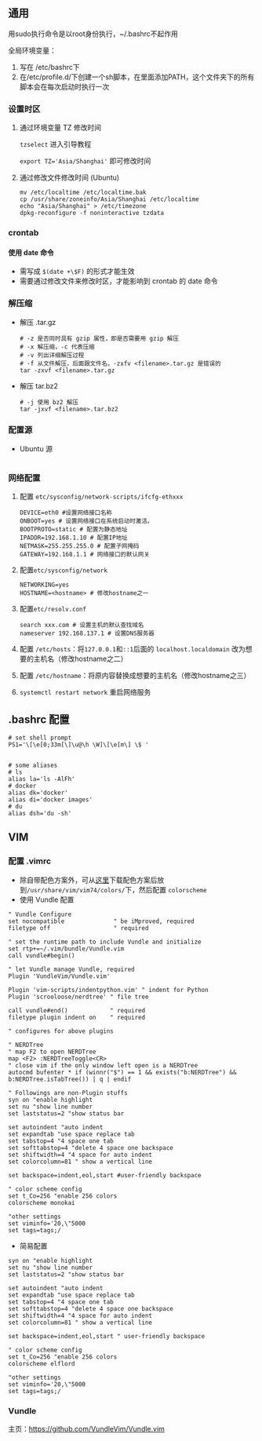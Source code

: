 ## 通用

用sudo执行命令是以root身份执行，~/.bashrc不起作用

全局环境变量：
1. 写在 /etc/bashrc下
2. 在/etc/profile.d/下创建一个sh脚本，在里面添加PATH，这个文件夹下的所有脚本会在每次启动时执行一次

### 设置时区

1. 通过环境变量 TZ 修改时间

   `tzselect` 进入引导教程

   `export TZ='Asia/Shanghai'` 即可修改时间

2. 通过修改文件修改时间 (Ubuntu)

   ```
   mv /etc/localtime /etc/localtime.bak
   cp /usr/share/zoneinfo/Asia/Shanghai /etc/localtime
   echo "Asia/Shanghai" > /etc/timezone
   dpkg-reconfigure -f noninteractive tzdata
   ```

### crontab

#### 使用 date 命令

- 需写成 `$(date +\$F)` 的形式才能生效
- 需要通过修改文件来修改时区，才能影响到 crontab 的 date 命令

### 解压缩

- 解压 .tar.gz

  ```shell
  # -z 是否同时具有 gzip 属性，即是否需要用 gzip 解压
  # -x 解压缩，-c 代表压缩
  # -v 列出详细解压过程
  # -f 从文件解压，后面跟文件名，-zxfv <filename>.tar.gz 是错误的
  tar -zxvf <filename>.tar.gz
  ```

- 解压 tar.bz2

  ```shell
  # -j 使用 bz2 解压
  tar -jxvf <filename>.tar.bz2
  ```

### 配置源

- Ubuntu 源

  ```shell
  
  ```

  

### 网络配置

1. 配置 `etc/sysconfig/network-scripts/ifcfg-ethxxx`

   ```shell
   DEVICE=eth0 #设置网络接口名称
   ONBOOT=yes # 设置网络接口在系统启动时激活。
   BOOTPROTO=static # 配置为静态地址
   IPADDR=192.168.1.10 # 配置IP地址
   NETMASK=255.255.255.0 # 配置子网掩码
   GATEWAY=192.168.1.1 # 网络接口的默认网关
   ```

2. 配置`etc/sysconfig/network`

   ```shell
   NETWORKING=yes
   HOSTNAME=<hostname> # 修改hostname之一
   ```

3. 配置`etc/resolv.conf`

   ```shell
   search xxx.com # 设置主机的默认查找域名
   nameserver 192.168.137.1 # 设置DNS服务器
   ```

4. 配置 `/etc/hosts`：将`127.0.0.1`和`::1`后面的 `localhost.localdomain` 改为想要的主机名（修改hostname之二）
5. 配置 `/etc/hostname`：将原内容替换成想要的主机名（修改hostname之三）

6.  `systemctl restart network` 重启网络服务



## .bashrc 配置

```shell
# set shell prompt
PS1='\[\e[0;33m[\]\u@\h \W]\[\e[m\] \$ '


# some aliases
# ls
alias la='ls -AlFh'
# docker
alias dk='docker'
alias di='docker images'
# du
alias dsh='du -sh'

```



## VIM

### 配置 .vimrc

- 除自带配色方案外，可从[这里](http://www.easycolor.cc/vim/list.html)下载配色方案后放到`/usr/share/vim/vim74/colors/`下，然后配置 `colorscheme`
- 使用 Vundle 配置

```shell
" Vundle Configure
set nocompatible              " be iMproved, required
filetype off                  " required

" set the runtime path to include Vundle and initialize
set rtp+=~/.vim/bundle/Vundle.vim
call vundle#begin()

" let Vundle manage Vundle, required
Plugin 'VundleVim/Vundle.vim'

Plugin 'vim-scripts/indentpython.vim' " indent for Python
Plugin 'scrooloose/nerdtree' " file tree

call vundle#end()            " required
filetype plugin indent on    " required

" configures for above plugins

" NERDTree
" map F2 to open NERDTree
map <F2> :NERDTreeToggle<CR>
" close vim if the only window left open is a NERDTree
autocmd bufenter * if (winnr("$") == 1 && exists("b:NERDTree") && b:NERDTree.isTabTree()) | q | endif

" Followings are non-Plugin stuffs
syn on "enable highlight
set nu "show line number
set laststatus=2 "show status bar

set autoindent "auto indent
set expandtab "use space replace tab
set tabstop=4 "4 space one tab
set softtabstop=4 "delete 4 space one backspace
set shiftwidth=4 "4 space for auto indent
set colorcolumn=81 " show a vertical line

set backspace=indent,eol,start #user-friendly backspace

" color scheme config
set t_Co=256 "enable 256 colors
colorscheme monokai

"other settings
set viminfo='20,\"5000
set tags=tags;/
```

- 简易配置

```shell
syn on "enable highlight
set nu "show line number
set laststatus=2 "show status bar

set autoindent "auto indent
set expandtab "use space replace tab
set tabstop=4 "4 space one tab
set softtabstop=4 "delete 4 space one backspace
set shiftwidth=4 "4 space for auto indent
set colorcolumn=81 " show a vertical line

set backspace=indent,eol,start " user-friendly backspace

" color scheme config
set t_Co=256 "enable 256 colors
colorscheme elflord

"other settings
set viminfo='20,\"5000
set tags=tags;/
```



### Vundle

主页：https://github.com/VundleVim/Vundle.vim


